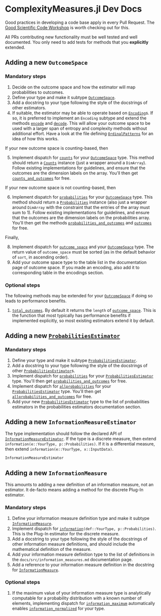 # ComplexityMeasures.jl Dev Docs

Good practices in developing a code base apply in every Pull Request. The [Good Scientific Code Workshop](https://github.com/JuliaDynamics/GoodScientificCodeWorkshop) is worth checking out for this.

All PRs contributing new functionality must be well tested and well documented. You only need to add tests for methods that you **explicitly** extended.

## Adding a new `OutcomeSpace`

### Mandatory steps

1. Decide on the outcome space and how the estimator will map probabilities to outcomes.
2. Define your type and make it subtype [`OutcomeSpace`](@ref).
3. Add a docstring to your type following the style of the docstrings of other estimators.
4. If suitable, the estimator may be able to operate based on [`Encoding`](@ref)s. If so,
    it is preferred to implement an `Encoding` subtype and extend the methods
    [`encode`](@ref) and [`decode`](@ref). This will allow your outcome space to be used
    with a larger span of entropy and complexity methods without additional effort.
    Have a look at the file defining [`OrdinalPatterns`](@ref) for an idea of how this
    works.

If your new outcome space is counting-based, then

5. Implement dispatch for [`counts`](@ref) for your [`OutcomeSpace`](@ref)
    type. This method should return a [`Counts`](@ref) instance (just a wrapper around a
    `DimArray`). Follow existing implementations for guidelines, and ensure that
    the outcomes are the dimension labels on the array. You'll then get
    [`counts_and_outcomes`](@ref) for free.

If your new outcome space is not counting-based, then

6. Implement dispatch for [`probabilities`](@ref) for your
    [`OutcomeSpace`](@ref) type. This method should return a [`Probabilities`](@ref)
    instance (also just a wrapper around `DimArray` with the constraint that the
    entries of the array must sum to 1). Follow existing implementations for guidelines, and ensure that the outcomes are the dimension labels on the probabilities array. You'll
    then get the methods [`probabilities_and_outcomes`](@ref) and [`outcomes`](@ref) for
    free.

Finally,

8. Implement dispatch for [`outcome_space`](@ref) and your [`OutcomeSpace`](@ref) type.
    The return value of `outcome_space` must be sorted (as in the default behavior of
    `sort`, in ascending order).
9. Add your outcome space type to the table list in the documentation page of outcome
    space. If you made an encoding, also add it to corresponding table in the encodings
    section.

### Optional steps

The following methods may be extended for your [`OutcomeSpace`](@ref) if doing so
leads to performance benefits.

1. [`total_outcomes`](@ref). By default it returns the `length` of [`outcome_space`](@ref).
    This is the function that most typically has performance benefits if implemented
    explicitly, so most existing estimators extend it by default.

## Adding a new [`ProbabilitiesEstimator`](@ref)

### Mandatory steps

1. Define your type and make it subtype [`ProbabilitiesEstimator`](@ref).
2. Add a docstring to your type following the style of the docstrings of other
    [`ProbabilitiesEstimator`](@ref)s.
3. Implement dispatch for [`probabilities`](@ref) for your
    [`ProbabilitiesEstimator`](@ref) type. You'll then get
    [`probabilities_and_outcomes`](@ref) for free.
4. Implement dispatch for [`allprobabilities`](@ref) for your
    [`ProbabilitiesEstimator`](@ref) type. You'll then get
    [`allprobabilities_and_outcomes`](@ref) for free.
5. Add your new [`ProbabilitiesEstimator`](@ref) type to the list of probabilities
    estimators in the probabilities estimators documentation section.

## Adding a new `InformationMeasureEstimator`

The type implementation should follow the declared API of [`InformationMeasureEstimator`](@ref). If the type is a discrete measure, then extend `information(e::YourType, p::Probabilities)`. If it is a differential measure, then extend `information(e::YourType, x::InputData)`.

```@docs
InformationMeasureEstimator
```

## Adding a new `InformationMeasure`

This amounts to adding a new definition of an information measure, not an estimator. It de-facto means adding a method for the discrete Plug-In estimator.

### Mandatory steps

1. Define your information measure definition type and make it subtype [`InformationMeasure`](@ref).
2. Implement dispatch for [`information`](@ref)`(def::YourType, p::Probabilities)`. This is the Plug-In estimator for the discrete measure.
3. Add a docstring to your type following the style of the docstrings of other information
    measure definitions, and should include the mathematical definition of the measure.
4. Add your information measure definition type to the list of definitions in the
    `docs/src/information_measures.md` documentation page.
5. Add a reference to your information measure definition in the docstring for
    [`InformationMeasure`](@ref).

### Optional steps

1. If the maximum value of your information measure type is analytically computable for a
    probability distribution with a known number of elements, implementing dispatch for
    [`information_maximum`](@ref) automatically enables [`information_normalized`](@ref)
    for your type.
